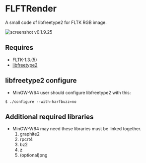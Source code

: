 # FLFTRender
A small code of libfreetype2 for FLTK RGB image.

![screenshot v0.1.9.25](https://user-images.githubusercontent.com/6948225/79820066-515c7b00-83c6-11ea-9ea3-b5fb05a2ed9a.png)

## Requires

* FLTK-1.3.(5)
* [libfreetype2](https://www.freetype.org/download.html)

## libfreetype2 configure

* MinGW-W64 user should configure libfreetype2 with this:
```
$ ./configure --with-harfbuzz=no
```

## Additional required libraries

* MinGW-W64 may need these libraries must be linked together.
    1. graphite2
    2. rpcrt4
    2. bz2
    3. z
    4. (optional)png
